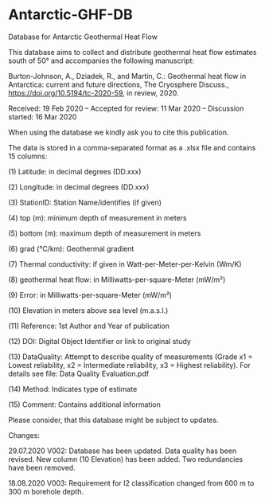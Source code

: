 # Antarctic-GHF-DB
 Database for Antarctic Geothermal Heat Flow

This database aims to collect and distribute geothermal heat flow estimates south of 50° and accompanies the following manuscript: 
 
Burton-Johnson, A., Dziadek, R., and Martin, C.: Geothermal heat flow in Antarctica: current and future directions, 
The Cryosphere Discuss., https://doi.org/10.5194/tc-2020-59, in review, 2020.

Received: 19 Feb 2020 – Accepted for review: 11 Mar 2020 – Discussion started: 16 Mar 2020

When using the database we kindly ask you to cite this publication. 

The data is stored in a comma-separated format as a .xlsx file and contains 15 columns: 

(1) Latitude: in decimal degrees (DD.xxx)

(2) Longitude: in decimal degrees (DD.xxx)

(3) StationID: Station Name/identifies (if given)

(4) top (m): minimum depth of measurement in meters

(5) bottom (m): maximum depth of measurement in meters

(6) grad (°C/km): Geothermal gradient

(7) Thermal conductivity: if given in Watt-per-Meter-per-Kelvin (Wm/K)

(8) geothermal heat flow: in Milliwatts-per-square-Meter (mW/m²)

(9) Error: in Milliwatts-per-square-Meter (mW/m²)

(10) Elevation in meters above sea level (m.a.s.l.) 

(11) Reference: 1st Author and Year of publication

(12) DOI: Digital Object Identifier or link to original study

(13) DataQuality: Attempt to describe quality of measurements (Grade x1 = Lowest reliability, x2 = Intermediate reliability, x3 = Highest reliability). For details see file: Data Quality Evaluation.pdf

(14) Method: Indicates type of estimate 

(15) Comment: Contains additional information

Please consider, that this database might be subject to updates. 

Changes: 

29.07.2020 V002: Database has been updated. Data quality has been revised. New column (10 Elevation) has been added. Two redundancies have been removed. 

18.08.2020 V003: Requirement for I2 classification changed from 600 m to 300 m borehole depth.
